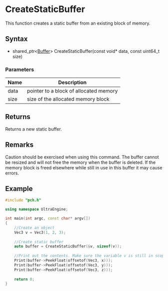 # CreateStaticBuffer #
This function creates a static buffer from an existing block of memory.

## Syntax ##
- shared_ptr<[Buffer](Buffer.md)\> CreateStaticBuffer(const void* data, const uint64_t size)

### Parameters ###
| Name | Description |
| ----- | ----- |
| data | pointer to a block of allocated memory |
| size | size of the allocated memory block |

## Returns ###
Returns a new static buffer.

## Remarks ##
Caution should be exercised when using this command. The buffer cannot be resized and will not free the memory when the buffer is deleted. If the memory block is freed elsewhere while still in use in this buffer it may cause errors.

## Example ##
```c++
#include "pch.h"

using namespace UltraEngine;

int main(int argc, const char* argv[])
{
	//Create an object
	Vec3 v = Vec3(1, 2, 3);
	
	//Create static buffer
	auto buffer = CreateStaticBuffer(&v, sizeof(v));
	
	//Print out the contents. Make sure the variable v is still in scope when you do this!
	Print(buffer->PeekFloat(offsetof(Vec3, x)));
	Print(buffer->PeekFloat(offsetof(Vec3, y)));
	Print(buffer->PeekFloat(offsetof(Vec3, z)));
	
	return 0;
}
```